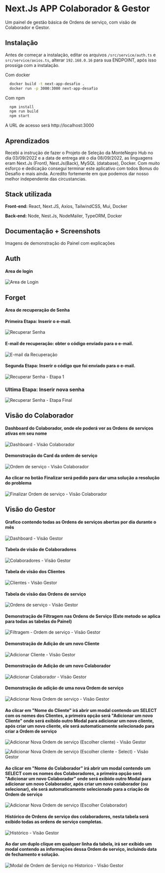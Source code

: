 
# Next.Js APP Colaborador & Gestor

Um painel de gestão básica de Ordens de serviço, com visão de Colaborador e Gestor.




## Instalação

Antes de começar a instalação, editar os arquivos ```/src/service/auth.ts``` e ```src/service/axios.ts```, alterar ```192.168.0.16``` para sua ENDPOINT, após isso prossiga com a instalação.

Com docker

```bash
  docker build -t next-app-desafio .
  docker run -p 3000:3000 next-app-desafio
```
Com npm

```bash
  npm install
  npm run build
  npm start
```
A URL de acesso será http://localhost:3000
## Aprendizados

Recebi a instrução de fazer o Projeto de Seleção da MonteNegro Hub no dia 03/09/2022
e a data de entrega até o dia 08/09/2022, as linguagens eram 
Next.Js (Front), Nest.Js(Back), MySQL (database), Docker. Com muito esforço e dedicação consegui terminar este aplicativo com todos Bonus do Desafio e mais ainda. Acredito fortemente em que podemos dar nosso melhor independente das circustancias.
## Stack utilizada

**Front-end:** React, Next.JS, Axios, TailwindCSS, Mui, Docker

**Back-end:** Node, Nest.Js, NodeMailer, TypeORM, Docker

## Documentação + Screenshots

Imagens de demonstração do Painel com explicações

## Auth

#### Area de login

![Area de Login](https://i.imgur.com/hzLs34y.jpg)

## Forget

#### Area de recuperação de Senha
#### Primeira Etapa: Inserir o e-mail.
![Recuperar Senha](https://i.imgur.com/gkaK7Q1.jpg)

#### E-mail de recuperação: obter o código enviado para o e-mail.
![E-mail da Recuperação](https://i.imgur.com/zmTVYZW.jpg)


#### Segunda Etapa: Inserir o código que foi enviado para o e-mail.
![Recuperar Senha - Etapa 1](https://i.imgur.com/awdaqa0.jpg)

### Ultima Etapa: Inserir nova senha
![Recuperar Senha - Etapa Final](https://i.imgur.com/CRTz2yR.jpg)


## Visão do Colaborador

#### Dashboard do Colaborador, onde ele poderá ver as Ordens de serviços ativas em seu nome
![Dashboard - Visão Colaborador](https://i.imgur.com/ywAEqWw.jpg)

#### Demonstração do Card da ordem de serviço
![Ordem de serviço - Visão Colaborador](https://i.imgur.com/gVU9ZJ1.jpg)

#### Ao clicar no botão Finalizar será pedido para dar uma solução a resolução do problema
![Finalizar Ordem de serviço - Visão Colaborador](https://i.imgur.com/UoczsxZ.png)

## Visão do Gestor

#### Grafico contendo todas as Ordens de serviços abertas por dia durante o mês
![Dashboard - Visão Gestor](https://i.imgur.com/IkBQ7eO.jpg)

#### Tabela de visão de Colaboradores
![Colaboradores - Visão Gestor](https://i.imgur.com/j0HkhSE.jpg)

#### Tabela de visão dos Clientes
![Clientes - Visão Gestor](https://i.imgur.com/wlstiKx.jpg)

#### Tabela de visão das Ordens de serviço
![Ordens de serviço - Visão Gestor](https://i.imgur.com/WYRb7FP.jpg)

#### Demonstração de Filtragem nas Ordens de Serviço (Este metodo se aplica para todas as tabelas do Painel)
![Filtragem - Ordem de serviço - Visão Gestor](https://i.imgur.com/Ct96amQ.jpg)

#### Demonstração de Adição de um novo Cliente
![Adicionar Cliente - Visão Gestor](https://i.imgur.com/SzMGYZJ.jpg)

#### Demonstração de Adição de um novo Colaborador
![Adicionar Colaborador - Visão Gestor](https://i.imgur.com/V4HFJUS.jpg)

#### Demonstração de adição de uma nova Ordem de serviço
![Adicionar Nova Ordem de serviço - Visão Gestor](https://i.imgur.com/jD4I8k2.jpg)

#### Ao clicar em "Nome do Cliente" irá abrir um modal contendo um SELECT com os nomes dos Clientes, a primeira opção será "Adicionar um novo Cliente" onde será exibido outro Modal para adicionar um novo cliente, após criar um novo cliente, ele será automaticamente selecionado para criar a Ordem de serviço
![Adicionar Nova Ordem de serviço (Escolher cliente) - Visão Gestor](https://i.imgur.com/N4s0DHM.jpg)

![Adicionar Nova Ordem de serviço (Escolher cliente - Select) - Visão Gestor](https://i.imgur.com/Ksm18PI.jpg)


#### Ao clicar em "Nome do Colaborador" irá abrir um modal contendo um SELECT com os nomes dos Colaboradores, a primeira opção será "Adicionar um novo Colaborador" onde será exibido outro Modal para adicionar um novo Colaborador, após criar um novo colaborador (ou selecionar), ele será automaticamente selecionado para a criação de Ordem de serviço
![Adicionar Nova Ordem de serviço (Escolher Colaborador)](https://i.imgur.com/H88OnjU.png)


#### Histórico de Ordens de serviço dos colaboradores, nesta tabela será exibido todas as ordens de serviço completas.
![Histórico - Visão Gestor](https://i.imgur.com/NbS1U1m.jpg)

#### Ao dar um duplo clique em qualquer linha da tabela, irá ser exibido um modal contendo as informações dessa Ordem de serviço, incluindo data de fechamento e solução.
![Modal de Ordem de Serviço no Historico - Visão Gestor](https://i.imgur.com/m8apGio.jpg)
